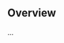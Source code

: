 <!-- Note: Please must use one of our issue templates to file an issue! 🛑 -->
<!-- 👉 https://github.com/cacruz-ques/fpa-automation/issues/new/choose 👈 -->
<!-- **Issues that should have been filed with a template will be closed without action, and we will ask you to use a template.** -->

<!-- This blank issue template is only for issues that don't fit any of the templates. -->

## Overview

...
